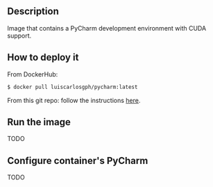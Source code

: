 Description
-----------

Image that contains a PyCharm development environment with CUDA support.

How to deploy it
----------------

From DockerHub:

```bash
$ docker pull luiscarlosgph/pycharm:latest
```

From this git repo: follow the instructions [here](https://github.com/luiscarlosgph/docker-templates#how-to-use-any-of-the-templates).

Run the image
-------------

TODO

Configure container's PyCharm
-----------------------------

TODO
